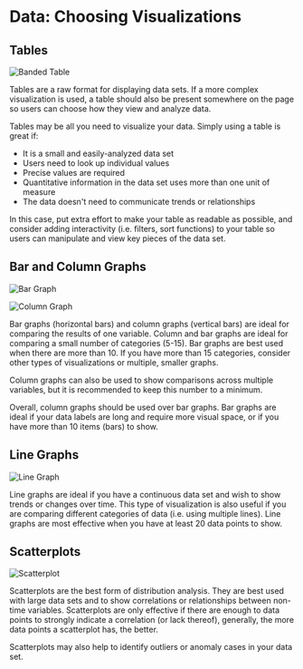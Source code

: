 # Data: Choosing Visualizations

## Tables

![Banded Table](https://github.com/gctools-outilsgc/design-system/blob/master/documentation/examples/banded%20table.png)

Tables are a raw format for displaying data sets. If a more complex visualization is used, a table should also be present somewhere on the page so users can choose how they view and analyze data.

Tables may be all you need to visualize your data. Simply using a table is great if:

*  It is a small and easily-analyzed data set
*  Users need to look up individual values
*  Precise values are required
*  Quantitative information in the data set uses more than one unit of measure
*  The data doesn't need to communicate trends or relationships

In this case, put extra effort to make your table as readable as possible, and consider adding interactivity \(i.e. filters, sort functions\) to your table so users can manipulate and view key pieces of the data set.

## Bar and Column Graphs

![Bar Graph](https://github.com/gctools-outilsgc/design-system/blob/master/documentation/examples/bar%20graph.png)

![Column Graph](https://github.com/gctools-outilsgc/design-system/blob/master/documentation/examples/column%20graph.png)

Bar graphs \(horizontal bars\) and column graphs \(vertical bars\) are ideal for comparing the results of one variable. Column and bar graphs are ideal for comparing a small number of categories \(5-15\). Bar graphs are best used when there are more than 10. If you have more than 15 categories, consider other types of visualizations or multiple, smaller graphs. 

Column graphs can also be used to show comparisons across multiple variables, but it is recommended to keep this number to a minimum.

Overall, column graphs should be used over bar graphs. Bar graphs are ideal if your data labels are long and require more visual space, or if you have more than 10 items \(bars\) to show.

## Line Graphs

![Line Graph](https://github.com/gctools-outilsgc/design-system/blob/master/documentation/examples/line%20graph_2.png)

Line graphs are ideal if you have a continuous data set and wish to show trends or changes over time. This type of visualization is also useful if you are comparing different categories of data \(i.e. using multiple lines\). Line graphs are most effective when you have at least 20 data points to show.

## Scatterplots

![Scatterplot](https://github.com/gctools-outilsgc/design-system/blob/master/documentation/examples/scatterplot.png)

Scatterplots are the best form of distribution analysis. They are best used with large data sets and to show correlations or relationships between non-time variables. Scatterplots are only effective if there are enough to data points to strongly indicate a correlation \(or lack thereof\), generally, the more data points a scatterplot has, the better. 

Scatterplots may also help to identify outliers or anomaly cases in your data set.


